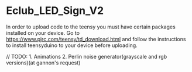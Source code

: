 # Eclub_LED_Sign_V2

In order to upload code to the teensy you must have certain packages installed on your device.
Go to https://www.pjrc.com/teensy/td_download.html and follow the instructions to install 
teensyduino to your device before uploading.

// TODO: 
    1. Animations
    2. Perlin noise generator(grayscale and rgb versions)(at gannon's request)